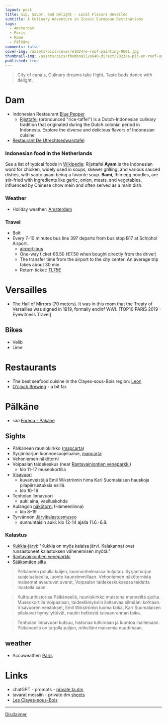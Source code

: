 ```yaml
---
layout: post
title: Sip, Savor, and Delight - Local Flavors Unveiled
subtitle: A Culinary Adventure in Iconic European Destinations
tags:
  - Amsterdam
  - Paris
  - Rome
  - Pälkäne
comments: false
cover-img: /assets/pics/cover/e1024/e-roof-painting-0001.jpg
thumbnail-img: /assets/pics/thumbnail/e640-direct/2023/e-pic-on-roof-uncle-0001.jpg
published: true
---
```


<!--


-->

> City of canals,
Culinary dreams take flight,
Taste buds dance with delight.

# Dam

- Indonesian Restaurant [Blue Pepper](https://restaurantbluepepper.com/)
  - [Rijsttafel](https://en.wikipedia.org/wiki/Rijsttafel) (pronounced "rice-taffel") is a Dutch-Indonesian culinary tradition that originated during the Dutch colonial period in Indonesia. Explore the diverse and delicious flavors of Indonesian cuisine
- [Restaurant De Utrechtsedwarstafel](https://www.utrechtsedwarstafel.com/)

### Indonesian food in the Netherlands

See a list of typical foods in [Wikipedia](https://en.wikipedia.org/wiki/Rijsttafel): Rijsttafel
**Ayam** is the Indonesian word for chicken, widely used in soups, skewer grilling, and various sauced dishes, with saoto ayam being a favorite soup. **Bami**, thin egg noodles, are stir-fried with ingredients like garlic, onion, meats, and vegetables, influenced by Chinese chow mein and often served as a main dish.
 
### Weather

- Holiday weather: [Amsterdam](https://www.holiday-weather.com/amsterdam/averages/november/)

### Travel

- Bolt
- Every 7-10 minutes bus line 397 departs from bus stop B17 at Schiphol Airport.
  - [airport-bus](https://www.amsterdamsights.com/about/airport-bus.html)
  - One-way ticket €6.50 (€7.50 when bought directly from the driver)
  - The transfer time from the airport to the city center. An average trip takes about 30 min.
  - Return ticket: [11.75€](https://www.getyourguide.com/amsterdam-l36/amsterdam-airport-express-return-trip-to-the-city-center-t165665/?date_from=2023-11-03&date_to=2023-11-03&partner=true&ranking_uuid=47c01ebe-6339-4580-ac70-e0b9e96e5659)

# Versailles

- The Hall of Mirrors (70 meters). It was in this room that the Treaty of Versailles was signed in 1919, formally endinf WWI. [TOP10 PARIS 2019 - Eyewitness Travel]

## Bikes

- Velib
- Lime

# Restaurants

- The best seafood cuisine in the Clayes-sous-Bois region: [Leon](https://brasserie.restaurantleon.fr/fr/les-clayes-sous-bois)
- [O'clock Brewing](https://oclockbrewing.fr/en/) - a bit far.


# Pälkäne

- sää [Foreca - Päkäne](https://www.foreca.fi/Finland/Palkane)

## Sights

- Pälkäneen rauniokirkko ([mapcarta](https://mapcarta.com/N500325848))
- Syrjänharjun luonnonsuojelualue, [mapcarta](https://mapcarta.com/W191072047)
- Vehoniemen näkötorni
- Voipaalan taidekeskus (near [Rantavainiontien veneparkki](https://maps.app.goo.gl/mxnzcRW7p2LTYB337))
  - klo 11-17 museokortilla
- [Visavuori](https://maps.app.goo.gl/F7rt5mZN9kER5nYS8)
  - kuvanveistäjä Emil Wikströmin hima Kari Suomalaisen hauskoja pilapiirrustuksia esillä.
  - klo 10-16
- Tenholan linnavuori
  - auki aina, vaelluskohde
- Aulangon [näkötorni](https://www.luontoon.fi/aulanko/luonto) (Hämeenlinna)
  - klo 8–19
- Tyrvännön [Järvikalastusmuseo](https://tyrvanto.net/jarvikalastusmuseo)
  - sunnuntaisin auki: klo 12-14 ajalla 11.6.-6.8.

### Kalastus

- [Kukkia-järvi](https://visitpalkane.fi/kohde?destination=24978108880782039): "Kukkia on myös kalaisa järvi. Kalakannat ovat runsastuneet kalastuksen vähenemisen myötä."
- [Rantavainiontien veneparkki](https://maps.app.goo.gl/mxnzcRW7p2LTYB337)
- [Sääksmäen silta](https://maps.app.goo.gl/WQBKKBzmJFvKPadk6)

> Pälkäneen polulla kuljen, luonnonhelmassa huljutan.
Syrjänharjun suojelualueella, luonto kauneimmillaan.
Vehoniemen näkötornista maisemat avautuvat avarat,
Voipaalan taidekeskuksessa taidetta ihastella saan.

> Kulttuurihistoriaa Pälkäneellä, rauniokirkko muistona menneiltä ajoilta.
Museokortilla Voipaalaan, taideelämyksiin iloitsevaa silmääni kohtaan.
Visavuoren veistokset, Emil Wikströmin luoma taika,
Kari Suomalaisen pilakuvat hymyilyttävät, nautin hetkestä taivaanrannan taika.

> Tenholan linnavuori kutsuu, historiaa tutkimaan ja luontoa ihailemaan.
Pälkäneellä on tarjolla paljon, retkelläni maisemia nauttimaan.


## weather

  - Accuweather: [Paris](https://www.accuweather.com/en/fr/paris/623/weather-forecast/623)
  
# Links

- chatGPT - prompts - [private ta.dm](https://docs.google.com/document/d/1n1Vl_3XI5mYtdwjpzkOmbijMq9S61ba18t5PttlT9xE/edit?usp=sharing)
- tavarat messiin - private.dm [sheets](https://docs.google.com/spreadsheets/d/19BkGyPCeYUFju6qmrPmDd3s-zcD2MNX5jRguvoorb1c/edit?usp=sharing)
- [Les Clayes-sous-Bois](https://www.google.com/maps/place/78340+Les+Clayes-sous-Bois,+Ranska/@48.8168324,1.944485)

---

[Disclaimer](https://talonendm.github.io/disclaimer)


